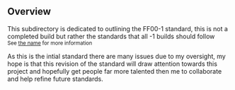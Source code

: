 ## Overview

This subdirectory is dedicated to outlining the FF00-1 standard, this is not a completed build but rather the standards that all -1 builds should follow
<br>
<sub>See [the name](../README.md) for more information</sub>

As this is the intial standard there are many issues due to my oversight, my hope is that this revision of the standard will draw attention towards this project and hopefully get people far more talented then me to collaborate and help refine future standards.
